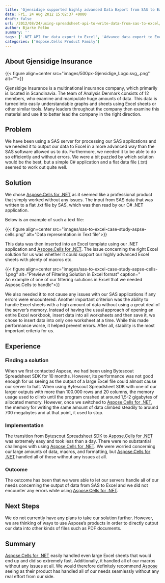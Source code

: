 ```yaml
---
title: 'Gjensidige supported highly advanced Data Export from SAS to Excel using Aspose.Cells for .NET'
date: Fri, 24 Aug 2012 15:02:37 +0000
draft: false
url: /2012/08/24/using-spreadsheet-api-to-write-data-from-sas-to-excel/
author: Bjarke Felbo
summary: ''
tags: ['.NET API for data export to Excel', 'Advance data export to Excel format in .NET Application', 'Aspose.Cells', 'Data Export from SAS to Excel using Aspose.Cells for .NEt', 'Memory Efficient data export to Excel', 'Success Stories']
categories: ['Aspose.Cells Product Family']
---
```


## About Gjensidige Insurance



{{< figure align=center src="images/500px-Gjensidige_Logo.svg_.png" alt="">}}


Gjensidige Insurance is a multinational insurance company, which primarily is located in Scandinavia. The team of Analysis Denmark consists of 12 members, who examine and manipulate huge amounts of data. This data is turned into easily understandable graphs and sheets using Excel sheets or other similar tools. Many leaders throughout the company then examine this material and use it to better lead the company in the right direction.

## Problem

We have been using a SAS server for processing our SAS applications and we needed it to output our data to Excel in a more advanced way than the SAS software allowed us to do. Furthermore, we needed it to be able to do so efficiently and without errors. We were a bit puzzled by which solution would be the best, but a simple C# application and a flat data file (.txt) seemed to work out quite well.

## Solution

We chose [Aspose.Cells for .NET][1] as it seemed like a professional product that simply worked without any issues. The input from SAS data that was written to a flat .txt file by SAS, which was then read by our C# .NET application.

Below is an example of such a text file:



{{< figure align=center src="images/sas-to-excel-case-study-aspse-cells.png" alt="Data representation in Text file">}}


This data was then inserted into an Excel template using our .NET application and [Aspose.Cells for .NET][2]. The issue concerning the right Excel solution for us was whether it could support our highly advanced Excel sheets with plenty of macros etc.



{{< figure align=center src="images/sas-to-excel-case-study-aspse-cells-1.png" alt="Preview of Filtering Solution in Excel format" caption="<br>An example of one of our filtering solutions in Excel that we needed Aspose.Cells to handle">}}


We also needed it to not cause any issues with our SAS applications if any errors were encountered. Another important criterion was the ability to handle Excel sheets with a high amount of data without using a great deal of the server’s memory. Instead of having the usual approach of opening an entire Excel workbook, insert data into all worksheets and then save it, we chose to insert data into only one worksheet at a time. While this made performance worse, it helped prevent errors. After all, stability is the most important criteria for us.

## Experience

### **Finding a solution**

When we first contacted Aspose, we had been using Bytescout Spreadsheet SDK for 10 months. However, its performance was not good enough for us seeing as the output of a large Excel file could almost cause our server to halt. When using Bytescout Spreadsheet SDK with one of our larger outputs with more than 100.000 rows and 20 columns, the memory usage used to climb until the program crashed at around 1,5-2 gigabytes of allocated memory. However, once we switched to [Aspose.Cells for .NET][3], the memory for writing the same amount of data climbed steadily to around 700 megabytes and at that point, it used to stop.

### **Implementation**

The transition from Bytescout Spreadsheet SDK to [Aspose.Cells for .NET][4] was extremely easy and took less than a day. There were no substantial challenges with using [Aspose.Cells for .NET][5]. We were worried concerning our large amounts of data, macros, and formatting, but [Aspose.Cells for .NET][6] handled all of those without any issues at all.

### **Outcome**

The outcome has been that we were able to let our servers handle all of our needs concerning the output of data from SAS to Excel and we did not encounter any errors while using [Aspose.Cells for .NET][7].

## Next Steps

We do not currently have any plans to take our solution further. However, we are thinking of ways to use Aspose’s products in order to directly output our data into other kinds of files such as PDF documents.

## Summary

[Aspose.Cells for .NET][8] easily handled even large Excel sheets that would end up and did so extremely fast. Additionally, it handled all of our macros without any issues at all. We would therefore definitely recommend [Aspose][9] seeing as their product has handled all of our needs seamlessly without any real effort from our side.




[1]: https://products.aspose.com/cells/net
[2]: https://products.aspose.com/cells/net
[3]: https://products.aspose.com/cells/net
[4]: https://products.aspose.com/cells/net
[5]: https://products.aspose.com/cells/net
[6]: https://products.aspose.com/cells/net
[7]: https://products.aspose.com/cells/net
[8]: https://products.aspose.com/cells/net
[9]: https://www.aspose.com/




